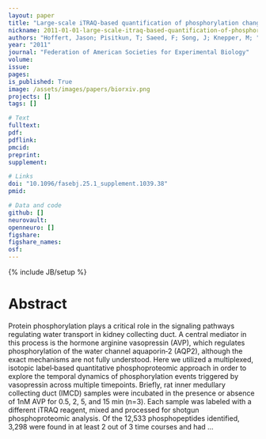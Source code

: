 ```yaml
---
layout: paper
title: "Large‐scale iTRAQ‐based quantification of phosphorylation changes during vasopressin signaling"
nickname: 2011-01-01-large‐scale-itraq‐based-quantification-of-phosphorylation-changes-during-vasopressin-signaling
authors: "Hoffert, Jason; Pisitkun, T; Saeed, F; Song, J; Knepper, M; "
year: "2011"
journal: "Federation of American Societies for Experimental Biology"
volume: 
issue:
pages: 
is_published: True
image: /assets/images/papers/biorxiv.png
projects: []
tags: []

# Text
fulltext:
pdf:
pdflink:
pmcid:
preprint: 
supplement:

# Links
doi: "10.1096/fasebj.25.1_supplement.1039.38"
pmid:

# Data and code
github: []
neurovault:
openneuro: []
figshare:
figshare_names:
osf:
---
```

{% include JB/setup %}

# Abstract

Protein phosphorylation plays a critical role in the signaling pathways regulating water transport in kidney collecting duct. A central mediator in this process is the hormone arginine vasopressin (AVP), which regulates phosphorylation of the water channel aquaporin‐2 (AQP2), although the exact mechanisms are not fully understood. Here we utilized a multiplexed, isotopic label‐based quantitative phosphoproteomic approach in order to explore the temporal dynamics of phosphorylation events triggered by vasopressin across multiple timepoints. Briefly, rat inner medullary collecting duct (IMCD) samples were incubated in the presence or absence of 1nM AVP for 0.5, 2, 5, and 15 min (n=3). Each sample was labeled with a different iTRAQ reagent, mixed and processed for shotgun phosphoproteomic analysis. Of the 12,533 phosphopeptides identified, 3,298 were found in at least 2 out of 3 time courses and had …
